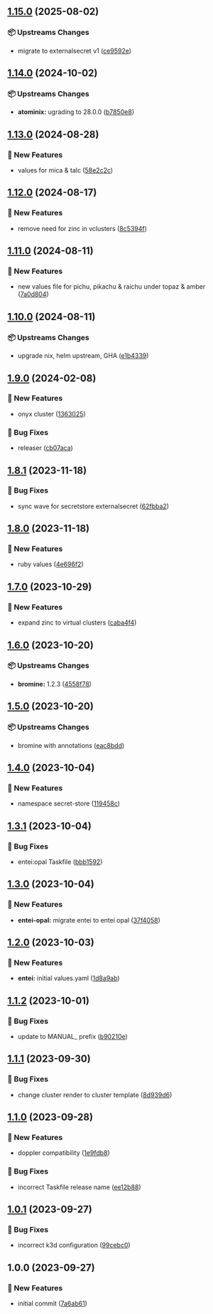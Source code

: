 ## [1.15.0](https://github.com/AtomiCloud/sulfoxide.zinc/compare/v1.14.0...v1.15.0) (2025-08-02)


### 📦 Upstreams Changes

* migrate to externalsecret v1 ([ce9592e](https://github.com/AtomiCloud/sulfoxide.zinc/commit/ce9592ed8c06d9d233d0c85ded910e10cbb04fe2))

## [1.14.0](https://github.com/AtomiCloud/sulfoxide.zinc/compare/v1.13.0...v1.14.0) (2024-10-02)


### 📦 Upstreams Changes

* **atominix:** ugrading to 28.0.0 ([b7850e8](https://github.com/AtomiCloud/sulfoxide.zinc/commit/b7850e8091e6fefbdd0337e3c480b7970d2efe81))

## [1.13.0](https://github.com/AtomiCloud/sulfoxide.zinc/compare/v1.12.0...v1.13.0) (2024-08-28)


### 🚀 New Features

* values for mica & talc ([58e2c2c](https://github.com/AtomiCloud/sulfoxide.zinc/commit/58e2c2c7f34e109d3ad3047308fa6f02224b0336))

## [1.12.0](https://github.com/AtomiCloud/sulfoxide.zinc/compare/v1.11.0...v1.12.0) (2024-08-17)


### 🚀 New Features

* remove need for zinc in vclusters ([8c5394f](https://github.com/AtomiCloud/sulfoxide.zinc/commit/8c5394fa89a461264d4869e7b657081afc2b78d9))

## [1.11.0](https://github.com/AtomiCloud/sulfoxide.zinc/compare/v1.10.0...v1.11.0) (2024-08-11)


### 🚀 New Features

* new values file for pichu, pikachu & raichu under topaz & amber ([7a0d804](https://github.com/AtomiCloud/sulfoxide.zinc/commit/7a0d8040caeced921356606dcb54acf0bcceb5c7))

## [1.10.0](https://github.com/AtomiCloud/sulfoxide.zinc/compare/v1.9.0...v1.10.0) (2024-08-11)


### 📦 Upstreams Changes

* upgrade nix, helm upstream, GHA ([e1b4339](https://github.com/AtomiCloud/sulfoxide.zinc/commit/e1b433972ca3d42c037d152b5a38bb4f77e92018))

## [1.9.0](https://github.com/AtomiCloud/sulfoxide.zinc/compare/v1.8.1...v1.9.0) (2024-02-08)


### 🚀 New Features

* onyx cluster ([1363025](https://github.com/AtomiCloud/sulfoxide.zinc/commit/1363025e9a17c878febb6a8e629c3676f2d3d872))


### 🐛 Bug Fixes

* releaser ([cb07aca](https://github.com/AtomiCloud/sulfoxide.zinc/commit/cb07aca617f6dcf945230eb8e26bd77fb128a1f2))

## [1.8.1](https://github.com/AtomiCloud/sulfoxide.zinc/compare/v1.8.0...v1.8.1) (2023-11-18)


### 🐛 Bug Fixes

* sync wave for secretstore externalsecret ([62fbba2](https://github.com/AtomiCloud/sulfoxide.zinc/commit/62fbba282f0baef8b808d9272d06867ab448b505))

## [1.8.0](https://github.com/AtomiCloud/sulfoxide.zinc/compare/v1.7.0...v1.8.0) (2023-11-18)


### 🚀 New Features

* ruby values ([4e696f2](https://github.com/AtomiCloud/sulfoxide.zinc/commit/4e696f2cd27f7a41339353a66df73b4d86cdcafb))

## [1.7.0](https://github.com/AtomiCloud/sulfoxide.zinc/compare/v1.6.0...v1.7.0) (2023-10-29)


### 🚀 New Features

* expand zinc to virtual clusters ([caba4f4](https://github.com/AtomiCloud/sulfoxide.zinc/commit/caba4f41114c6f6d8a7c0fdddca60799147020a6))

## [1.6.0](https://github.com/AtomiCloud/sulfoxide.zinc/compare/v1.5.0...v1.6.0) (2023-10-20)


### 📦 Upstreams Changes

* **bromine:** 1.2.3 ([4558f78](https://github.com/AtomiCloud/sulfoxide.zinc/commit/4558f78346d93189e8fd456fc840297955e08ac5))

## [1.5.0](https://github.com/AtomiCloud/sulfoxide.zinc/compare/v1.4.0...v1.5.0) (2023-10-20)


### 📦 Upstreams Changes

* bromine with annotations ([eac8bdd](https://github.com/AtomiCloud/sulfoxide.zinc/commit/eac8bddac7f922a1b3c4a24b56b56841de93eba3))

## [1.4.0](https://github.com/AtomiCloud/sulfoxide.zinc/compare/v1.3.1...v1.4.0) (2023-10-04)


### 🚀 New Features

* namespace secret-store ([119458c](https://github.com/AtomiCloud/sulfoxide.zinc/commit/119458cef0502a7cd8747daa6658d75b2341040f))

## [1.3.1](https://github.com/AtomiCloud/sulfoxide.zinc/compare/v1.3.0...v1.3.1) (2023-10-04)


### 🐛 Bug Fixes

* entei:opal Taskfile ([bbb1592](https://github.com/AtomiCloud/sulfoxide.zinc/commit/bbb15921b3ce9de588e225c832a87d2370b60eff))

## [1.3.0](https://github.com/AtomiCloud/sulfoxide.zinc/compare/v1.2.0...v1.3.0) (2023-10-04)


### 🚀 New Features

* **entei-opal:** migrate entei to entei opal ([37f4058](https://github.com/AtomiCloud/sulfoxide.zinc/commit/37f4058c02e48f593f9421ca40e28dd43b7e2ea3))

## [1.2.0](https://github.com/AtomiCloud/sulfoxide.zinc/compare/v1.1.2...v1.2.0) (2023-10-03)


### 🚀 New Features

* **entei:** initial values.yaml ([1d8a9ab](https://github.com/AtomiCloud/sulfoxide.zinc/commit/1d8a9abbd3c178d3951203564e189acc1d536070))

## [1.1.2](https://github.com/AtomiCloud/sulfoxide.zinc/compare/v1.1.1...v1.1.2) (2023-10-01)


### 🐛 Bug Fixes

* update to MANUAL_ prefix ([b90210e](https://github.com/AtomiCloud/sulfoxide.zinc/commit/b90210e503d8ccefecf845b1a04c2f669377bd5e))

## [1.1.1](https://github.com/AtomiCloud/sulfoxide.zinc/compare/v1.1.0...v1.1.1) (2023-09-30)


### 🐛 Bug Fixes

* change cluster render to cluster template ([8d939d6](https://github.com/AtomiCloud/sulfoxide.zinc/commit/8d939d6b3a990b6c053ab0346a739f0ac3cc10d1))

## [1.1.0](https://github.com/AtomiCloud/sulfoxide.zinc/compare/v1.0.1...v1.1.0) (2023-09-28)


### 🚀 New Features

* doppler compatibility ([1e9fdb8](https://github.com/AtomiCloud/sulfoxide.zinc/commit/1e9fdb8fefc6d6b6027eb5f95f54687696bf90c4))


### 🐛 Bug Fixes

* incorrect Taskfile release name ([ee12b88](https://github.com/AtomiCloud/sulfoxide.zinc/commit/ee12b888862f63485c23688b1894e5ad1bb34986))

## [1.0.1](https://github.com/AtomiCloud/sulfoxide.zinc/compare/v1.0.0...v1.0.1) (2023-09-27)


### 🐛 Bug Fixes

* incorrect k3d configuration ([99cebc0](https://github.com/AtomiCloud/sulfoxide.zinc/commit/99cebc064bb4bf4236ead6d95d66c6ea445b8508))

## 1.0.0 (2023-09-27)


### 🚀 New Features

* initial commit ([7a6ab61](https://github.com/AtomiCloud/sulfoxide.zinc/commit/7a6ab61a32deaac17dcaa0b55eddcf8cd7673e4f))

